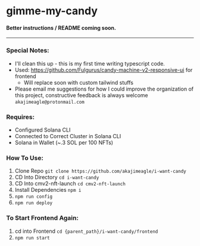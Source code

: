 # gimme-my-candy
#### Better instructions / README coming soon.

---

### Special Notes:
- I'll clean this up - this is my first time writing typescript code.
- Used: https://github.com/Fulgurus/candy-machine-v2-responsive-ui for frontend
  - Will replace soon with custom tailwind stuffs
- Please email me suggestions for how I could improve the organization of this project, constructive feedback is always welcome 
  `akajimeagle@protonmail.com` 
### Requires:
- Configured Solana CLI
- Connected to Correct Cluster in Solana CLI
- Solana in Wallet (~.3 SOL per 100 NFTs)

### How To Use:
1. Clone Repo `git clone https://github.com/akajimeagle/i-want-candy`
2. CD Into Directory `cd i-want-candy`
3. CD Into cmv2-nft-launch `cd cmv2-nft-launch`
4. Install Dependencies `npm i`
5. `npm run config `
6. `npm run deploy`


### To Start Frontend Again:
1. cd into Frontend `cd {parent_path}/i-want-candy/frontend`
2. `npm run start`
